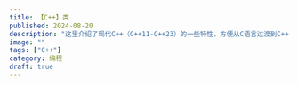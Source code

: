 ```yaml
---
title: 【C++】类
published: 2024-08-20
description: "这里介绍了现代C++（C++11-C++23）的一些特性，方便从C语言过渡到C++"
image: ""
tags: ["C++"]
category: 编程
draft: true
---
```


